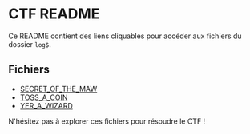 # CTF README

Ce README contient des liens cliquables pour accéder aux fichiers du dossier `log$`.

## Fichiers

- [SECRET_OF_THE_MAW](writeups/SECRET_OF_THE_MAW.md)
- [TOSS_A_COIN](writeups/TOSS_A_COIN.md)
- [YER_A_WIZARD](writeups/YER_A_WIZARD.md)

N'hésitez pas à explorer ces fichiers pour résoudre le CTF !
